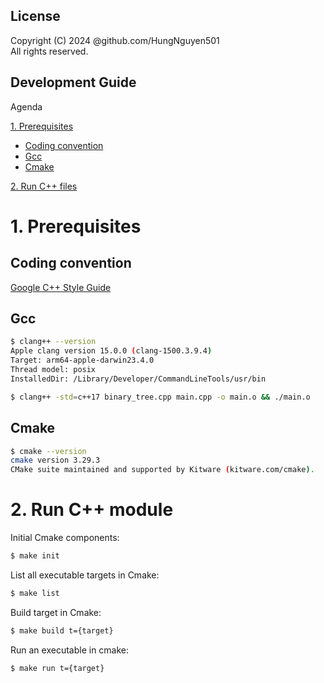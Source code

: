License
---
Copyright (C) 2024 @github.com/HungNguyen501<br>
All rights reserved.

Development Guide
---

Agenda

[1. Prerequisites](#1-prerequisites)
* [Coding convention](#coding-convention)
* [Gcc]( #gcc)
* [Cmake](#cmake)

[2. Run C++ files](#2-run-c-module)

# 1. Prerequisites
## Coding convention
[Google C++ Style Guide](https://google.github.io/styleguide/cppguide.html)

## Gcc
```bash
$ clang++ --version
Apple clang version 15.0.0 (clang-1500.3.9.4)
Target: arm64-apple-darwin23.4.0
Thread model: posix
InstalledDir: /Library/Developer/CommandLineTools/usr/bin

$ clang++ -std=c++17 binary_tree.cpp main.cpp -o main.o && ./main.o
```
## Cmake
```bash
$ cmake --version
cmake version 3.29.3
CMake suite maintained and supported by Kitware (kitware.com/cmake).
```


# 2. Run C++ module
Initial Cmake components:

```bash
$ make init
```

List all executable targets in Cmake:
```bash
$ make list
```

Build target in Cmake:
```bash
$ make build t={target}
```

Run an executable in cmake:

```bash
$ make run t={target}
```

